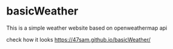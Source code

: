 # basicWeather
This is a simple weather website based on openweathermap api

check how it looks https://47sam.github.io/basicWeather/
